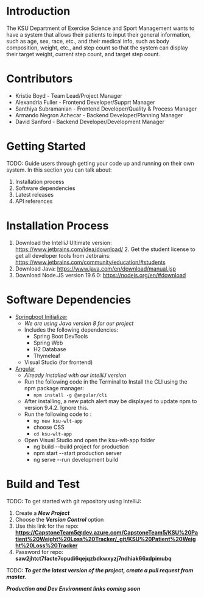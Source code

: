 # Introduction 
The KSU Department of Exercise Science and Sport Management wants to have a system that allows their patients to input their general information, such as age, sex, race, etc., and their medical info, such as body composition, weight, etc., and step count so that the system can display their target weight, current step count, and target step count.

# Contributors
* Kristie Boyd - Team Lead/Project Manager
* Alexandria Fuller - Frontend Developer/Supprt Manager
* Santhiya Subramanian - Frontend Developer/Quality & Process Manager
* Armando Negron Achecar - Backend Developer/Planning Manager
* David Sanford - Backend Developer/Development Manager

# Getting Started
TODO: Guide users through getting your code up and running on their own system. In this section you can talk about:
1.	Installation process
2.	Software dependencies
3.	Latest releases
4.	API references

# Installation Process
1. Download the IntelliJ Ultimate version: https://www.jetbrains.com/idea/download/
   2. Get the student license to get all developer tools from Jetbrains: https://www.jetbrains.com/community/education/#students
2. Download Java: https://www.java.com/en/download/manual.jsp
3. Download Node.JS version 19.6.0: https://nodejs.org/en/#download

# Software Dependencies
* [Springboot Initializer](https://spring.io/)
  * _We are using Java version 8 for our project_
  * Includes the following dependencies:
    * Spring Boot DevTools
    * Spring Web
    * H2 Database
    * Thymeleaf
  * Visual Studio (for frontend)
* [Angular](https://angular.io/cli)
  * _Already installed with our IntelliJ version_
  * Run the following code in the Terminal to Install the CLI using the npm package manager:
    * `npm install -g @angular/cli`
  * After installing, a new patch alert may be displayed to update npm to version 9.4.2. Ignore this.
  * Run the following code to :
    * `ng new ksu-wlt-app`
    * choose CSS
    * `cd ksu-wlt-app`
  * Open Visual Studio and open the ksu-wlt-app folder
    * ng build --build project for production 
    * npm start --start production server 
    * ng serve --run development build


# Build and Test
TODO: To get started with git repository using IntelliJ:
1. Create a **_New Project_**
2. Choose the **_Version Control_** option
3. Use this link for the repo: **[https://CapstoneTeam5@dev.azure.com/CapstoneTeam5/KSU%20Patient%20Weight%20Loss%20Tracker/_git/KSU%20Patient%20Weight%20Loss%20Tracker]()**
4. Password for repo: **saw2jhtct7facte7opudi6qejqzbdkwxyzj7ndhiak66xdpimubq**

TODO: **_To get the latest version of the project, create a pull request from master._**

**_Production and Dev Environment links coming soon_**